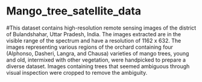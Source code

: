 # Mango_tree_satellite_data
#This dataset contains high-resolution remote sensing images of the district of Bulandshahar, Uttar Pradesh, India. The images extracted are in the visible range of the spectrum and have a resolution of 1162 x 632. The images representing various regions of the orchard containing four (Alphonso, Dasheri, Langra, and Chausa) varieties of mango trees, young and old, intermixed with other vegetation, were handpicked to prepare a diverse dataset. Images containing trees that seemed ambiguous through visual inspection were cropped to remove the ambiguity.

